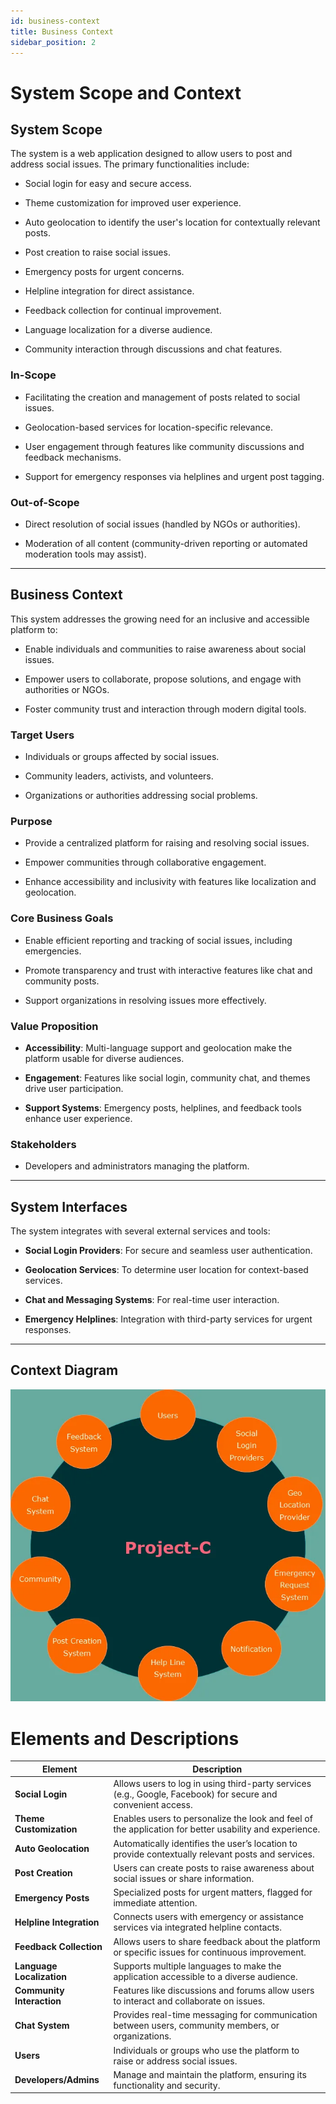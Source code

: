 ```yaml
---
id: business-context
title: Business Context
sidebar_position: 2
---
```


# System Scope and Context
 
## System Scope

The system is a web application designed to allow users to post and address social issues. The primary functionalities include:

- Social login for easy and secure access.

- Theme customization for improved user experience.

- Auto geolocation to identify the user's location for contextually relevant posts.

- Post creation to raise social issues.

- Emergency posts for urgent concerns.

- Helpline integration for direct assistance.

- Feedback collection for continual improvement.

- Language localization for a diverse audience.

- Community interaction through discussions and chat features.
 
### In-Scope

- Facilitating the creation and management of posts related to social issues.

- Geolocation-based services for location-specific relevance.

- User engagement through features like community discussions and feedback mechanisms.

- Support for emergency responses via helplines and urgent post tagging.
 
### Out-of-Scope

- Direct resolution of social issues (handled by NGOs or authorities).

- Moderation of all content (community-driven reporting or automated moderation tools may assist).
 
---
 
## Business Context

This system addresses the growing need for an inclusive and accessible platform to:

- Enable individuals and communities to raise awareness about social issues.

- Empower users to collaborate, propose solutions, and engage with authorities or NGOs.

- Foster community trust and interaction through modern digital tools.
 
### Target Users

- Individuals or groups affected by social issues.

- Community leaders, activists, and volunteers.

- Organizations or authorities addressing social problems.
 
### Purpose

- Provide a centralized platform for raising and resolving social issues.

- Empower communities through collaborative engagement.

- Enhance accessibility and inclusivity with features like localization and geolocation.
 
### Core Business Goals

- Enable efficient reporting and tracking of social issues, including emergencies.

- Promote transparency and trust with interactive features like chat and community posts.

- Support organizations in resolving issues more effectively.
 
### Value Proposition

- **Accessibility**: Multi-language support and geolocation make the platform usable for diverse audiences.

- **Engagement**: Features like social login, community chat, and themes drive user participation.

- **Support Systems**: Emergency posts, helplines, and feedback tools enhance user experience.
 
### Stakeholders

- Developers and administrators managing the platform.
 
---
 
## System Interfaces

The system integrates with several external services and tools:

- **Social Login Providers**: For secure and seamless user authentication.

- **Geolocation Services**: To determine user location for context-based services.

- **Chat and Messaging Systems**: For real-time user interaction.

- **Emergency Helplines**: Integration with third-party services for urgent responses.
 
---
 
## Context Diagram

![My Local Image](../../static/img/assets/BusinessContext/BusinessModelDiagram.webp)

 
# Elements and Descriptions

| **Element**                | **Description**                                                                                             |
|----------------------------|-------------------------------------------------------------------------------------------------------------|
| **Social Login**           | Allows users to log in using third-party services (e.g., Google, Facebook) for secure and convenient access.|
| **Theme Customization**    | Enables users to personalize the look and feel of the application for better usability and experience.      |
| **Auto Geolocation**       | Automatically identifies the user’s location to provide contextually relevant posts and services.            |
| **Post Creation**          | Users can create posts to raise awareness about social issues or share information.                          |
| **Emergency Posts**        | Specialized posts for urgent matters, flagged for immediate attention.                                       |
| **Helpline Integration**   | Connects users with emergency or assistance services via integrated helpline contacts.                       |
| **Feedback Collection**    | Allows users to share feedback about the platform or specific issues for continuous improvement.             |
| **Language Localization**  | Supports multiple languages to make the application accessible to a diverse audience.                        |
| **Community Interaction**  | Features like discussions and forums allow users to interact and collaborate on issues.                      |
| **Chat System**            | Provides real-time messaging for communication between users, community members, or organizations.           |
| **Users**                  | Individuals or groups who use the platform to raise or address social issues.                                |                                            |
| **Developers/Admins**      | Manage and maintain the platform, ensuring its functionality and security.                                   |
